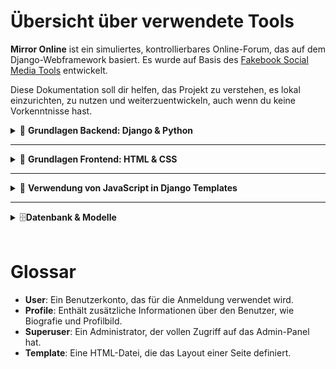 # Übersicht über verwendete Tools

**Mirror Online** ist ein simuliertes, kontrollierbares Online-Forum, das auf dem Django-Webframework basiert. Es wurde auf Basis des [Fakebook Social Media Tools](https://github.com/jpfefferlab/Fakebook/tree/master/src) entwickelt.

Diese Dokumentation soll dir helfen, das Projekt zu verstehen, es lokal einzurichten, zu nutzen und weiterzuentwickeln, auch wenn du keine Vorkenntnisse hast.

<details>
<summary>📂  <strong> Grundlagen Backend: Django & Python </strong></summary>

### **Was ist Django?**

Django ist ein leistungsstarkes, hochgradig konfigurierbares Webframework für Python. Es erleichtert die schnelle Entwicklung von sicheren und wartbaren Webseiten. [Offizielle Django-Dokumentation](https://docs.djangoproject.com/de/3.2/)

### **Was ist das Admin Panel?**

Das Django Admin Panel ist eine automatisch generierte Web-Oberfläche, die es Administratoren ermöglicht, Datenmodelle zu verwalten, ohne eigenen Code schreiben zu müssen. Es bietet eine benutzerfreundliche Oberfläche zum Hinzufügen, Bearbeiten und Löschen von Daten.

### Installation von Python und Django

#### Download

Gehe zur offiziellen [Python-Website](https://www.python.org/downloads/) und lade die neueste Version herunter.

#### Installation Python

Folge den Installationsanweisungen für dein Betriebssystem.

**Wichtig:** Stelle sicher, dass du die Option „Add Python to PATH“ während der Installation aktivierst.

#### Überprüfung

Öffne dein Terminal oder die Eingabeaufforderung und führe folgenden Befehl aus:

```bash
python --version
```

#### Installation Django

```bash
pip install django
```

#### Überprüfung

```bash
django-admin --version
```

### Verzeichnis- und Dateistruktur eines Django-Projekts

- **manage.py**: Ein Kommandozeilen-Tool zur Verwaltung des Django-Projekts.
- **project_name/**: Hauptverzeichnis des Projekts, enthält Einstellungen und Konfigurationen.
  - **settings.py**: Konfigurationsdatei für das Django-Projekt.
  - **urls.py**: URL-Routing für das Projekt.
  - **wsgi.py**: WSGI-Konfigurationsdatei für Deployment.
- **app_name/**: Verzeichnis einer Django-App innerhalb des Projekts.
  - **models.py**: Datenmodelle der jeweiligen App.
  - **views.py**: Logik für die Darstellung der Daten.
- **templates/**: HTML-Vorlagen.
- **static/**: Statische Dateien wie CSS, JS und Bilder.

</details>

---

<details>
<summary>🎨 <strong> Grundlagen Frontend: HTML & CSS </strong></summary>
<br>

**HTML-Dateien** definieren die Struktur und Inhalte der Webseiten. In Django werden sie meist im `templates/`-Verzeichnis der jeweiligen App abgelegt.  
**Beispiel:** `src/comments/templates/article_comments.html`

Die Dateien enthalten oft spezielle Django-Template-Tags, um dynamische Inhalte einzubinden:

```html
{% extends "base.html" %} {% load static %}
```

Dies ermöglicht die Wiederverwendung einer Design-Basis und den Zugriff auf statische Ressourcen.

**CSS-Dateien** bestimmen das Aussehen und Layout der Webseiten. Diese befinden sich im static/css/ Verzeichnis.

**Beispiel:** `static/css/styles.css`

</details>

---

<details>
<summary>📜  <strong>Verwendung von JavaScript in Django Templates  </strong></summary>
<br>
JavaScript wird verwendet, um interaktive Funktionen auf deinen Webseiten bereitzustellen. In Django kannst du JavaScript-Dateien im `static/js/` Verzeichnis speichern und in deinen Templates einbinden.

### Einbindung von Skripten: Blocks und Static Files

Um JavaScript in deinen Django-Templates effektiv zu verwalten, kannst du Template-Blöcke verwenden. Dies ermöglicht es dir, spezifische Skripte auf bestimmten Seiten zu laden.
In der base.html Datei `src/templates/base.html` findest du den Javascripts Block:

```html
<!-- JavaScript Block -->
{% block scripts %} {% endblock %}
```

Dieser Block dient als Platzhalter für JavaScript-Code, der in untergeordneten Templates eingebunden wird.

### Beispiel: JavaScript in einer Unterseite einfügen

In einem spezifischen Template, z. B. article_comments.html, kannst du den Block wie folgt nutzen:

```html
{% extends "base.html" %} {% block scripts %}
<script src="{% static 'js/article_comments.js' %}"></script>
{% endblock %}
```

#### Vorteile:

- Modularität: Skripte werden nur geladen, wenn sie tatsächlich benötigt werden.
- Performance: Weniger unnötige Skripte verbessern die Ladegeschwindigkeit.
- Wartbarkeit: Der Code bleibt übersichtlicher und einfacher zu verwalten.

</details>

---

<details>
<summary>🗄️<strong>Datenbank & Modelle</strong></summary>
<br>
Modelle definieren die Struktur deiner Datenbank. In Django werden sie im models.py einer App definiert.

**Beispiel:** src/articles/models.py

### Migrationen:

Wenn du einen Teil des Modells änderst, musst du die Migrationen neu generieren und anwenden, um die Datenbank zu migrieren.

```bash
python3 src/manage.py makemigrations
```

Dies aktualisiert alle Migrationsskripte. Du kannst sie dann anwenden mit:

```bash
python3 src/manage.py migrate
```

</details>

<br>

# Glossar

- **User**: Ein Benutzerkonto, das für die Anmeldung verwendet wird.
- **Profile**: Enthält zusätzliche Informationen über den Benutzer, wie Biografie und Profilbild.
- **Superuser**: Ein Administrator, der vollen Zugriff auf das Admin-Panel hat.
- **Template**: Eine HTML-Datei, die das Layout einer Seite definiert.
